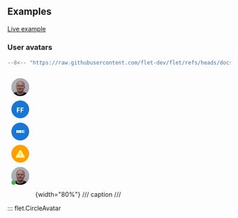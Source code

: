 ## Examples

[Live example](https://flet-controls-gallery.fly.dev/displays/circleavatar)

### User avatars

```python
--8<-- "https://raw.githubusercontent.com/flet-dev/flet/refs/heads/docs/sdk/python/examples/controls/circle-avatar/user-avatars.py"
```

![user-avatars](https://raw.githubusercontent.com/flet-dev/flet/docs/sdk/python/examples/controls/circle-avatar/media/user-avatars.png){width="80%"}
/// caption
///

::: flet.CircleAvatar
